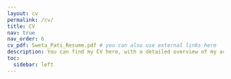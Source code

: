 ```yaml
---
layout: cv
permalink: /cv/
title: CV
nav: true
nav_order: 6
cv_pdf: Sweta_Pati_Resume.pdf # you can also use external links here
description: You can find my CV here, with a detailed overview of my academic background, professional experience, technical skills, certifications, and achievements. You can download the PDF version of my complete CV by clicking on the button above. If you'd like to know more about my work, feel free to explore the other sections of this website or get in touch with me directly.
toc:
  sidebar: left
---
```

